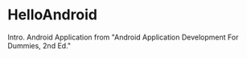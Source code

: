 HelloAndroid
============

Intro. Android Application from "Android Application Development For Dummies, 2nd Ed."
